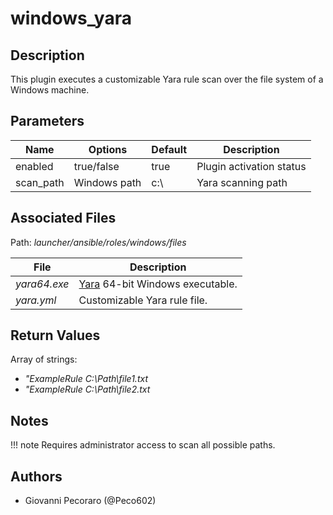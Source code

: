 # windows_yara

## Description
This plugin executes a customizable Yara rule scan over the file system of a Windows machine.

## Parameters
| Name | Options | Default | Description |
| ---- | ------- | ------- | ----------- |
| enabled | true/false | true | Plugin activation status |
| scan_path | Windows path | c:\ | Yara scanning path |

## Associated Files
Path: *launcher/ansible/roles/windows/files*

| File | Description |
| ---- | ----------- |
| *yara64.exe* | [Yara](https://github.com/VirusTotal/yara) 64-bit Windows executable. |
| *yara.yml* | Customizable Yara rule file. |

## Return Values
Array of strings:
- *"ExampleRule C:\Path\file1.txt*
- *"ExampleRule C:\Path\file2.txt*

## Notes
!!! note
    Requires administrator access to scan all possible paths.

## Authors
- Giovanni Pecoraro (@Peco602)
